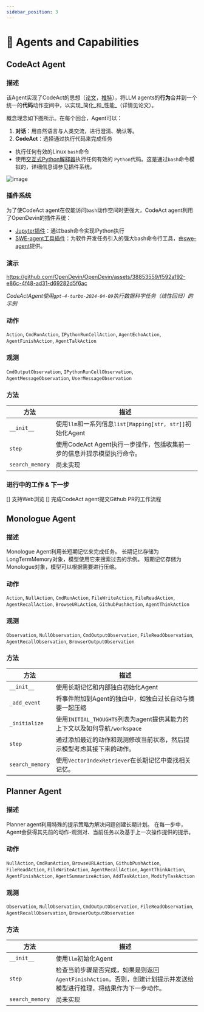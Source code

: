 ```yaml
---
sidebar_position: 3
---
```


# 🧠 Agents and Capabilities

## CodeAct Agent

### 描述

该Agent实现了CodeAct的思想（[论文](https://arxiv.org/abs/2402.01030)，[推特](https://twitter.com/xingyaow_/status/1754556835703751087)），将LLM agents的**行为**合并到一个统一的**代码**动作空间中，以实现_简化_和_性能_（详情见论文）。

概念理念如下图所示。在每个回合，Agent可以：

1. **对话**：用自然语言与人类交流，进行澄清、确认等。
2. **CodeAct**：选择通过执行代码来完成任务

- 执行任何有效的Linux `bash`命令
- 使用[交互式Python解释器](https://ipython.org/)执行任何有效的 `Python`代码。这是通过`bash`命令模拟的，详细信息请参见插件系统。

![image](https://github.com/OpenDevin/OpenDevin/assets/38853559/92b622e3-72ad-4a61-8f41-8c040b6d5fb3)

### 插件系统

为了使CodeAct agent在仅能访问`bash`动作空间时更强大，CodeAct agent利用了OpenDevin的插件系统：

- [Jupyter插件](https://github.com/OpenDevin/OpenDevin/tree/main/opendevin/runtime/plugins/jupyter)：通过bash命令实现IPython执行
- [SWE-agent工具插件](https://github.com/OpenDevin/OpenDevin/tree/main/opendevin/runtime/plugins/swe_agent_commands)：为软件开发任务引入的强大bash命令行工具，由[swe-agent](https://github.com/princeton-nlp/swe-agent)提供。

### 演示

https://github.com/OpenDevin/OpenDevin/assets/38853559/f592a192-e86c-4f48-ad31-d69282d5f6ac

_CodeActAgent使用`gpt-4-turbo-2024-04-09`执行数据科学任务（线性回归）的示例_

### 动作

`Action`,
`CmdRunAction`,
`IPythonRunCellAction`,
`AgentEchoAction`,
`AgentFinishAction`,
`AgentTalkAction`

### 观测

`CmdOutputObservation`,
`IPythonRunCellObservation`,
`AgentMessageObservation`,
`UserMessageObservation`

### 方法

| 方法           | 描述                                                                                                                                     |
| -------------- | ------------------------------------------------------------------------------------------------------------------------------------------ |
| `__init__`     | 使用`llm`和一系列信息`list[Mapping[str, str]]`初始化Agent                                                                                  |
| `step`         | 使用CodeAct Agent执行一步操作，包括收集前一步的信息并提示模型执行命令。                                                                     |
| `search_memory`| 尚未实现                                                                                                                                    |

### 进行中的工作 & 下一步

[] 支持Web浏览
[] 完成CodeAct agent提交Github PR的工作流程

## Monologue Agent

### 描述

Monologue Agent利用长短期记忆来完成任务。
长期记忆存储为LongTermMemory对象，模型使用它来搜索过去的示例。
短期记忆存储为Monologue对象，模型可以根据需要进行压缩。

### 动作

`Action`,
`NullAction`,
`CmdRunAction`,
`FileWriteAction`,
`FileReadAction`,
`AgentRecallAction`,
`BrowseURLAction`,
`GithubPushAction`,
`AgentThinkAction`

### 观测

`Observation`,
`NullObservation`,
`CmdOutputObservation`,
`FileReadObservation`,
`AgentRecallObservation`,
`BrowserOutputObservation`

### 方法

| 方法           | 描述                                                                                                                                       |
| -------------- | ------------------------------------------------------------------------------------------------------------------------------------------ |
| `__init__`     | 使用长期记忆和内部独白初始化Agent                                                                                                            |
| `_add_event`   | 将事件附加到Agent的独白中，如独白过长自动与摘要一起压缩                                                                                    |
| `_initialize`  | 使用`INITIAL_THOUGHTS`列表为agent提供其能力的上下文以及如何导航`/workspace`                                                                 |
| `step`         | 通过添加最近的动作和观测修改当前状态，然后提示模型考虑其接下来的动作。                                                                     |
| `search_memory`| 使用`VectorIndexRetriever`在长期记忆中查找相关记忆。                                                                                         |

## Planner Agent

### 描述

Planner agent利用特殊的提示策略为解决问题创建长期计划。
在每一步中，Agent会获得其先前的动作-观测对、当前任务以及基于上一次操作提供的提示。

### 动作

`NullAction`,
`CmdRunAction`,
`BrowseURLAction`,
`GithubPushAction`,
`FileReadAction`,
`FileWriteAction`,
`AgentRecallAction`,
`AgentThinkAction`,
`AgentFinishAction`,
`AgentSummarizeAction`,
`AddTaskAction`,
`ModifyTaskAction`

### 观测

`Observation`,
`NullObservation`,
`CmdOutputObservation`,
`FileReadObservation`,
`AgentRecallObservation`,
`BrowserOutputObservation`

### 方法

| 方法           | 描述                                                                                                                                                                                   |
| -------------- | -------------------------------------------------------------------------------------------------------------------------------------------------------------------------------------- |
| `__init__`     | 使用`llm`初始化Agent                                                                                                                                                                   |
| `step`         | 检查当前步骤是否完成，如果是则返回`AgentFinishAction`。否则，创建计划提示并发送给模型进行推理，将结果作为下一步动作。                                                                      |
| `search_memory`| 尚未实现                                                                                                                                                                               |
